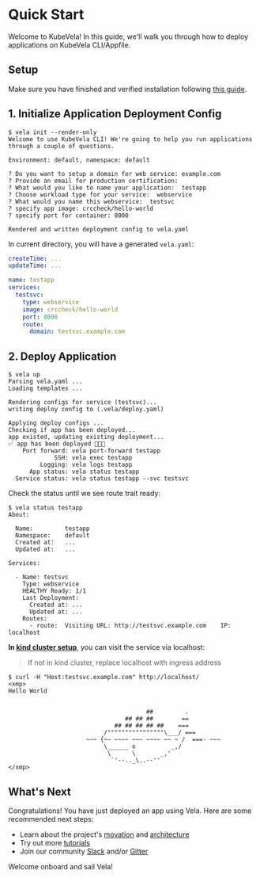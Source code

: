 # Quick Start

Welcome to KubeVela! In this guide, we'll walk you through how to deploy applications on KubeVela CLI/Appfile.

## Setup

Make sure you have finished and verified installation following [this guide](./install.md).

## 1. Initialize Application Deployment Config

```console
$ vela init --render-only
Welcome to use KubeVela CLI! We're going to help you run applications through a couple of questions.

Environment: default, namespace: default

? Do you want to setup a domain for web service: example.com
? Provide an email for production certification:
? What would you like to name your application:  testapp
? Choose workload type for your service:  webservice
? What would you name this webservice:  testsvc
? specify app image: crccheck/hello-world
? specify port for container: 8000

Rendered and written deployment config to vela.yaml
```

In current directory, you will have a generated `vela.yaml`:

```yaml
createTime: ...
updateTime: ...

name: testapp
services:
  testsvc:
    type: webservice
    image: crccheck/hello-world
    port: 8000
    route:
      domain: testsvc.example.com
```

## 2. Deploy Application

```console
$ vela up
Parsing vela.yaml ...
Loading templates ...

Rendering configs for service (testsvc)...
writing deploy config to (.vela/deploy.yaml)

Applying deploy configs ...
Checking if app has been deployed...
app existed, updating existing deployment...
✅ app has been deployed 🚀🚀🚀
    Port forward: vela port-forward testapp
             SSH: vela exec testapp
         Logging: vela logs testapp
      App status: vela status testapp
  Service status: vela status testapp --svc testsvc
```

Check the status until we see route trait ready:
```console
$ vela status testapp
About:

  Name:      	testapp
  Namespace: 	default
  Created at:	...
  Updated at:	...

Services:

  - Name: testsvc
    Type: webservice
    HEALTHY Ready: 1/1
    Last Deployment:
      Created at: ...
      Updated at: ...
    Routes:
      - route: 	Visiting URL: http://testsvc.example.com	IP: localhost
```

**In [kind cluster setup](../../install.md#kind)**, you can visit the service via localhost:

> If not in kind cluster, replace localhost with ingress address

```
$ curl -H "Host:testsvc.example.com" http://localhost/
<xmp>
Hello World


                                       ##         .
                                 ## ## ##        ==
                              ## ## ## ## ##    ===
                           /""""""""""""""""\___/ ===
                      ~~~ {~~ ~~~~ ~~~ ~~~~ ~~ ~ /  ===- ~~~
                           \______ o          _,/
                            \      \       _,'
                             `'--.._\..--''
</xmp>
```

## What's Next

Congratulations! You have just deployed an app using Vela. Here are some recommended next steps:

- Learn about the project's [movation](./introduction.md) and [architecture](./design.md)
- Try out more [tutorials](./README.md)
- Join our community [Slack](https://cloud-native.slack.com/archives/C01BLQ3HTJA) and/or [Gitter](https://gitter.im/oam-dev/community)

Welcome onboard and sail Vela!
